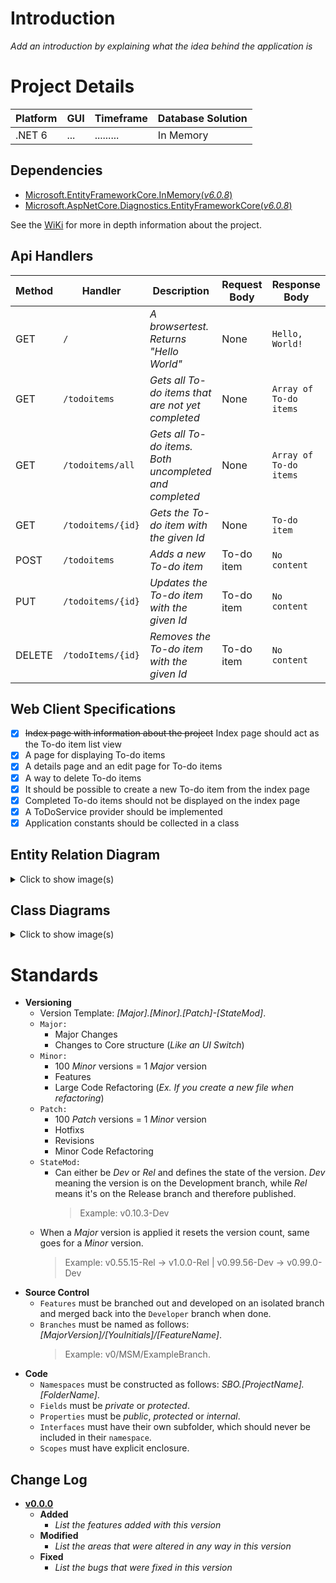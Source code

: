 # Introduction
_Add an introduction by explaining what the idea behind the application is_

# Project Details
| Platform | GUI | Timeframe | Database Solution |
|----------|-----|-----------|-------------------|
| .NET 6 | ... | ......... | In Memory |

## Dependencies
- [Microsoft.EntityFrameworkCore.InMemory(_v6.0.8_)](https://www.nuget.org/packages/Microsoft.EntityFrameworkCore.InMemory/6.0.8)
- [Microsoft.AspNetCore.Diagnostics.EntityFrameworkCore(_v6.0.8_)](https://www.nuget.org/packages/Microsoft.AspNetCore.Diagnostics.EntityFrameworkCore/6.0.8)

See the [WiKi](Insert_WiKi_Link_Here) for more in depth information about the project.

## Api Handlers
| Method | Handler           | Description                                          | Request Body | Response Body          |
|--------|-------------------|------------------------------------------------------|--------------|------------------------|
| GET    | `/`               | _A browsertest. Returns "Hello World"_                 | None         | `Hello, World!`        |
| GET    | `/todoitems`      | _Gets all To-do items that are not yet completed_      | None         | `Array of To-do items` |
| GET    | `/todoitems/all`  | _Gets all To-do items. Both uncompleted and completed_ | None         | `Array of To-do items` |
| GET    | `/todoitems/{id}` | _Gets the To-do item with the given Id_                | None         | `To-do item`           |
| POST   | `/todoitems`      | _Adds a new To-do item_                                | To-do item   | `No content`           |
| PUT    | `/todoitems/{id}` | _Updates the To-do item with the given Id_             | To-do item   | `No content`           |
| DELETE | `/todoItems/{id}` | _Removes the To-do item with the given Id_             | To-do item   | `No content`           |

## Web Client Specifications
- [X] ~~Index page with information about the project~~ Index page should act as the To-do item list view
- [X] A page for displaying To-do items
- [X] A details page and an edit page for To-do items
- [X] A way to delete To-do items
- [X] It should be possible to create a new To-do item from the index page
- [X] Completed To-do items should not be displayed on the index page
- [X] A ToDoService provider should be implemented
- [X] Application constants should be collected in a class
## Entity Relation Diagram
<details><summary>Click to show image(s)</summary>
![image](**Insert-Image**)
</details>

## Class Diagrams
<details><summary>Click to show image(s)</summary>
![image](**Insert-Image**)
</details>

# Standards
- **Versioning**
  - Version Template: _[_Major_].[_Minor_].[_Patch_]-[StateMod]_.
  - `Major:`
    - Major Changes
    - Changes to Core structure (_Like an UI Switch_)
  - `Minor:`
    - 100 _Minor_ versions = 1 _Major_ version
    - Features
    - Large Code Refactoring (_Ex. If you create a new file when refactoring_)
  - `Patch:`
    - 100 _Patch_ versions = 1 _Minor_ version
    - Hotfixs
    - Revisions
    - Minor Code Refactoring
  - `StateMod:`
    - Can either be _Dev_ or _Rel_ and defines the state of the version. _Dev_ meaning the version is on the Development branch, while _Rel_ means it's on the Release branch and therefore published.
      > Example: v0.10.3-Dev
  - When a _Major_ version is applied it resets the version count, same goes for a _Minor_ version.
      > Example: v0.55.15-Rel -> v1.0.0-Rel | v0.99.56-Dev -> v0.99.0-Dev
- **Source Control**
    - `Features` must be branched out and developed on an isolated branch and merged back into the `Developer` branch when done.
    - `Branches` must be named as follows: *[MajorVersion]/[YouInitials]/[FeatureName]*.
      > Example: v0/MSM/ExampleBranch.
- **Code**
  - `Namespaces` must be constructed as follows: _SBO.[ProjectName].[FolderName]_.
  - `Fields` must be _private_ or _protected_.
  - `Properties` must be _public_, _protected_ or _internal_.
  - `Interfaces` must have their own subfolder, which should never be included in their `namespace`.
  - `Scopes` must have explicit enclosure.

## Change Log
 - **[v0.0.0](LinkToGitLabTag)**
   - **Added**
     - _List the features added with this version_
   - **Modified**
     - _List the areas that were altered in any way in this version_
   - **Fixed**
     - _List the bugs that were fixed in this version_